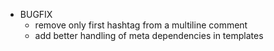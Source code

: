 * BUGFIX
  * remove only first hashtag from a multiline comment
  * add better handling of meta dependencies in templates
